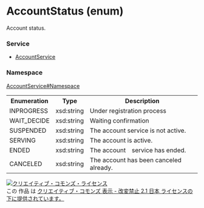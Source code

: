 # AccountStatus (enum)
Account status.

### Service
+ [AccountService](../../services/AccountService.md)

### Namespace
[AccountService#Namespace](../../services/AccountService.md#namespace)

<table>
 <tr>
  <th>Enumeration </th>
  <th>Type</th>
  <th>Description</th>
 <tr>
  <td>INPROGRESS</td>
  <td>xsd:string</td>
  <td>Under registration process</td>
 </tr>
 <tr>
  <td>WAIT_DECIDE</td>
  <td>xsd:string</td>
  <td>Waiting confirmation</td>
 </tr>
 <tr>
  <td>SUSPENDED</td>
  <td>xsd:string</td>
  <td>The account service is not active.</td>
 </tr>
 <tr>
  <td>SERVING</td>
  <td>xsd:string</td>
  <td>The account is active.</td>
 </tr>
 <tr>
  <td>ENDED</td>
  <td>xsd:string</td>
  <td>The account　service has ended.</td>
 </tr>
 <tr>
  <td>CANCELED</td>
  <td>xsd:string</td>
  <td>The account has been canceled already.</td>
 </tr>
</table>

<a rel="license" href="http://creativecommons.org/licenses/by-nd/2.1/jp/"><img alt="クリエイティブ・コモンズ・ライセンス" style="border-width:0" src="https://i.creativecommons.org/l/by-nd/2.1/jp/88x31.png" /></a><br />この 作品 は <a rel="license" href="http://creativecommons.org/licenses/by-nd/2.1/jp/">クリエイティブ・コモンズ 表示 - 改変禁止 2.1 日本 ライセンスの下に提供されています。</a>
